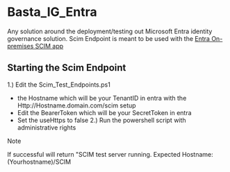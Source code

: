 # Basta_IG_Entra
Any solution around the deployment/testing out Microsoft Entra identity governance solution.
Scim Endpoint is meant to be used with the [Entra On-premises SCIM app](https://learn.microsoft.com/en-us/entra/identity/app-provisioning/on-premises-scim-provisioning)

## Starting the Scim Endpoint
1.) Edit the Scim_Test_Endpoints.ps1
  - the Hostname which will be your TenantID in entra with the Http://Hostname.domain.com/scim setup
  - Edit the BearerToken which will be your SecretToken in entra
  - Set the useHttps to false
2.) Run the powershell script with administrative rights

>[!NOTE]
> If successful will return "SCIM test server running. Expected Hostname: (Yourhostname)/SCIM
